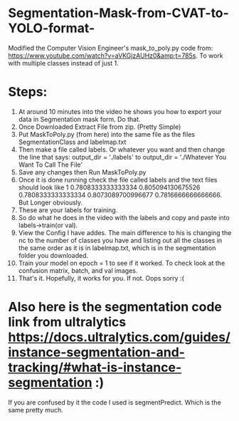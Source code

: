 # Segmentation-Mask-from-CVAT-to-YOLO-format-
Modified the Computer Vision Engineer's mask_to_poly.py code from: https://www.youtube.com/watch?v=aVKGjzAUHz0&amp;t=785s. To work with multiple classes instead of just 1. 

# Steps:
1. At around 10 minutes into the video he shows you how to export your data in Segmentation mask form. Do that.
2. Once Downloaded Extract File from zip. (Pretty Simple)
3. Put MaskToPoly.py (from here) into the same file as the files SegmentationClass and labelmap.txt
4. Then make a file called labels. Or whatever you want and then change the line that says: output_dir = './labels' to output_dir = './Whatever You Want To Call The File'
5. Save any changes then Run MaskToPoly.py
6. Once it is done running check the file called labels and the text files should look like 1 0.7808333333333334 0.805094130675526 0.7808333333333334 0.8073089700996677 0.7816666666666666. But Longer obviously.
7. These are your labels for training.
8. So do what he does in the video with the labels and copy and paste into labels->train(or val).
9. View the Config I have addes. The main difference to his is changing the nc to the number of classes you have and listing out all the classes in the same order as it is in labelmap.txt, which is in the segmentation folder you downloaded.
11. Train your model on epoch = 1 to see if it worked. To check look at the confusion matrix, batch, and val images.
12. That's it. Hopefully, it works for you. If not. Oops sorry :(

# Also here is the segmentation code link from ultralytics https://docs.ultralytics.com/guides/instance-segmentation-and-tracking/#what-is-instance-segmentation :)
If you are confused by it the code I used is segmentPredict. Which is the same pretty much. 

